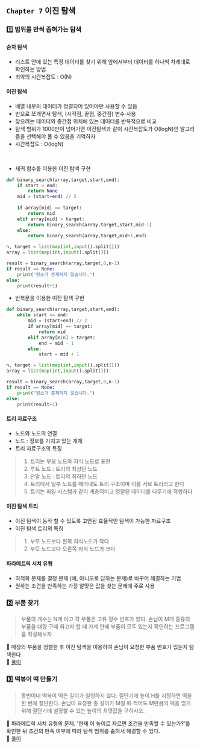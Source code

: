 ## `Chapter 7` 이진 탐색

### :one: 범위를 반씩 좁혀가는 탐색

#### 순차 탐색
- 리스트 안에 있는 특정 데이터를 찾기 위해 앞에서부터 데이터를 하나씩 차례대로 확인하는 방법.
- 최악의 시간복잡도 : O(N)

#### 이진 탐색
- 배열 내부의 데이터가 정렬되어 있어야만 사용할 수 있음
- 반으로 쪼개면서 탐색, (시작점, 끝점, 중간점) 변수 사용 
- 찾으려는 데이터와 중간점 위치에 있는 데이터를 반복적으로 비교
- 탐색 범위가 1000만이 넘어가면 이진탐색과 같이 시간복잡도가 O(logN)인 알고리즘을 선택해야 풀 수 있음을 기억하자
- 시간복잡도 : O(logN)
<br>

- 재귀 함수를 이용한 이진 탐색 구현
```python
def binary_search(array,target,start,end):
    if start > end:
        return None
    mid = (start+end) // 2
    
    if array[mid] == target:
        return mid
    elif array[mid] > target:
        return binary_search(array,target,start,mid-1)
    else:
        return binary_search(array,target,mid+1,end)

n, target = list(map(int,input().split()))
array = list(map(int,input().split()))

result = binary_search(array,target,0,n-1)
if result == None:
    print("원소가 존재하지 않습니다.")
else:
    print(result+1)
```

- 반복문을 이용한 이진 탐색 구현
```python
def binary_search(array,target,start,end):
    while start <= end:
        mid = (start+end) // 2
        if array[mid] == target:
            return mid
        elif array[min] > target:
            end = mid - 1
        else:
            start = mid + 1

n, target = list(map(int,input().split()))
array = list(map(int,input().split()))

result = binary_search(array,target,0,n-1)
if result == None:
    print("원소가 존재하지 않습니다.")
else:
    print(result+1)
```

#### 트리 자료구조
- 노드와 노드의 연결
- 노드 : 정보를 가지고 있는 개체
- 트리 자료구조의 특징  
> 1. 트리는 부모 노드와 자식 노드로 표현
> 2. 루트 노드 : 트리의 최상단 노드
> 3. 단말 노드 : 트리의 최하단 노드
> 4. 트리에서 일부 노드를 떼어내도 트리 구조이며 이를 서브 트리라고 한다
> 5. 트리는 파일 시스템과 같이 계층적이고 정렬된 데이터를 다루기에 적합하다

#### 이진 탐색 트리
- 이진 탐색이 동작 할 수 있도록 고안된 효율적인 탐색이 가능한 자료구조
- 이진 탐색 트리의 특징
> 1. 부모 노드보다 왼쪽 자식노드가 작다
> 2. 부모 노드보다 오른쪽 자식 노드가 크다

#### 파라메트릭 서치 유형
- 최적화 문제를 결정 문제 (예, 아니오로 답하는 문제)로 바꾸어 해결하는 기법
- 원하는 조건을 만족하는 가장 알맞은 값을 찾는 문제에 주로 사용

### :two: 부품 찾기
> 부품의 개수는 N개 이고 각 부품은 고유 정수 번호가 있다. 손님이 M개 종류의 부품을 대량 구매 하고자 할 때 가게 안에 부품이 모두 있는지 확인하는 프로그램을 작성해보자

:speech_balloon: 매장의 부품을 정렬한 후 이진 탐색을 이용하여 손님이 요청한 부품 번호가 있는지 탐색한다     
:thought_balloon: [풀이](https://github.com/JeongEunJi1127/Algorithm/blob/master/%EC%9D%B4%EA%B2%83%EC%9D%B4%20%EC%BD%94%EB%94%A9%20%ED%85%8C%EC%8A%A4%ED%8A%B8%EB%8B%A4/Chapter%207%20%EC%9D%B4%EC%A7%84%20%ED%83%90%EC%83%89/%EB%B6%80%ED%92%88%20%EC%B0%BE%EA%B8%B0.py)

### :three: 떡볶이 떡 만들기
> 동빈이네 떡볶이 떡은 길이가 일정하지 않다. 절단기에 높이 H를 지정하면 떡을 한 번에 절단한다. 손님이 요청한 총 길이가 M일 때 적어도 M만큼의 떡을 얻기 위해 절단기에 설정할 수 있는 높이의 최댓값을 구하시오.

:speech_balloon: 파라메트릭 서치 유형의 문제. '현재 이 높이로 자르면 조건을 만족할 수 있는가?'를 확인한 뒤 조건의 만족 여부에 따라 탐색 범위를 좁혀서 해결할 수 있다.   
:thought_balloon: [풀이](https://github.com/JeongEunJi1127/Algorithm/blob/master/%EC%9D%B4%EA%B2%83%EC%9D%B4%20%EC%BD%94%EB%94%A9%20%ED%85%8C%EC%8A%A4%ED%8A%B8%EB%8B%A4/Chapter%207%20%EC%9D%B4%EC%A7%84%20%ED%83%90%EC%83%89/%EB%96%A1%EB%B3%B6%EC%9D%B4%20%EB%96%A1%20%EB%A7%8C%EB%93%A4%EA%B8%B0.py)